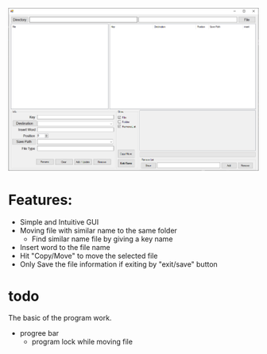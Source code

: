 ![alt text](https://github.com/hoiching614/lazyCopy/blob/main/window.PNG)

# Features: #

* Simple and Intuitive GUI
* Moving file with similar name to the same folder
  * Find similar name file by giving a key name
* Insert word to the file name
* Hit "Copy/Move" to move the selected file
* Only Save the file information if exiting by "exit/save" button

# todo #
The basic of the program work.
* progree bar
  * program lock while moving file

